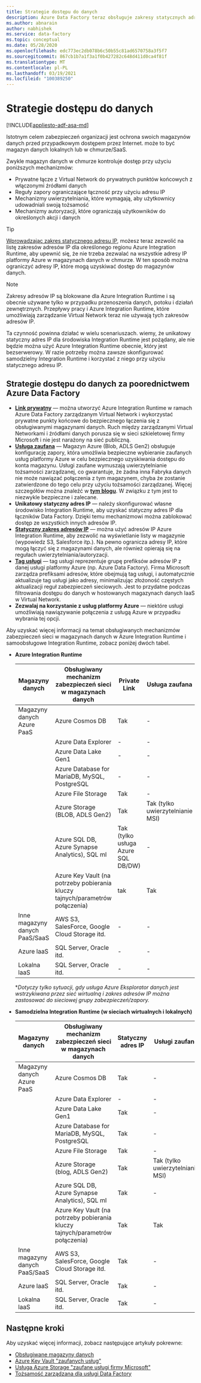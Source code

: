 ```yaml
---
title: Strategie dostępu do danych
description: Azure Data Factory teraz obsługuje zakresy statycznych adresów IP.
ms.author: abnarain
author: nabhishek
ms.service: data-factory
ms.topic: conceptual
ms.date: 05/28/2020
ms.openlocfilehash: edc773ec2db078b6c50b55c81ad6570758a3f5f7
ms.sourcegitcommit: 867cb1b7a1f3a1f0b427282c648d411d0ca4f81f
ms.translationtype: MT
ms.contentlocale: pl-PL
ms.lasthandoff: 03/19/2021
ms.locfileid: "100389250"
---
```

# <a name="data-access-strategies"></a>Strategie dostępu do danych

[!INCLUDE[appliesto-adf-asa-md](includes/appliesto-adf-asa-md.md)]

Istotnym celem zabezpieczeń organizacji jest ochrona swoich magazynów danych przed przypadkowym dostępem przez Internet. może to być magazyn danych lokalnych lub w chmurze/SaaS. 

Zwykle magazyn danych w chmurze kontroluje dostęp przy użyciu poniższych mechanizmów:
* Prywatne łącze z Virtual Network do prywatnych punktów końcowych z włączonymi źródłami danych
* Reguły zapory ograniczające łączność przy użyciu adresu IP
* Mechanizmy uwierzytelniania, które wymagają, aby użytkownicy udowadniali swoją tożsamość
* Mechanizmy autoryzacji, które ograniczają użytkowników do określonych akcji i danych

> [!TIP]
> [Wprowadzając zakres statycznego adresu IP](./azure-integration-runtime-ip-addresses.md), możesz teraz zezwolić na listę zakresów adresów IP dla określonego regionu Azure Integration Runtime, aby upewnić się, że nie trzeba zezwalać na wszystkie adresy IP platformy Azure w magazynach danych w chmurze. W ten sposób można ograniczyć adresy IP, które mogą uzyskiwać dostęp do magazynów danych.

> [!NOTE] 
> Zakresy adresów IP są blokowane dla Azure Integration Runtime i są obecnie używane tylko w przypadku przenoszenia danych, potoku i działań zewnętrznych. Przepływy pracy i Azure Integration Runtime, które umożliwiają zarządzanie Virtual Network teraz nie używają tych zakresów adresów IP. 

Ta czynność powinna działać w wielu scenariuszach. wiemy, że unikatowy statyczny adres IP dla środowiska Integration Runtime jest pożądany, ale nie będzie można użyć Azure Integration Runtime obecnie, który jest bezserwerowy. W razie potrzeby można zawsze skonfigurować samodzielny Integration Runtime i korzystać z niego przy użyciu statycznego adresu IP. 

## <a name="data-access-strategies-through-azure-data-factory"></a>Strategie dostępu do danych za poorednictwem Azure Data Factory

* **[Link prywatny](../private-link/private-link-overview.md)** — można utworzyć Azure Integration Runtime w ramach Azure Data Factory zarządzanym Virtual Network i wykorzystać prywatne punkty końcowe do bezpiecznego łączenia się z obsługiwanymi magazynami danych. Ruch między zarządzanymi Virtual Networkami i źródłami danych porusza się w sieci szkieletowej firmy Microsoft i nie jest narażony na sieć publiczną.
* **[Usługa zaufana](../storage/common/storage-network-security.md#exceptions)** — Magazyn Azure (Blob, ADLS Gen2) obsługuje konfigurację zapory, która umożliwia bezpieczne wybieranie zaufanych usług platformy Azure w celu bezpiecznego uzyskiwania dostępu do konta magazynu. Usługi zaufane wymuszają uwierzytelnianie tożsamości zarządzanej, co gwarantuje, że żadna inna Fabryka danych nie może nawiązać połączenia z tym magazynem, chyba że zostanie zatwierdzone do tego celu przy użyciu tożsamości zarządzanej. Więcej szczegółów można znaleźć w **[tym blogu](https://techcommunity.microsoft.com/t5/azure-data-factory/data-factory-is-now-a-trusted-service-in-azure-storage-and-azure/ba-p/964993)**. W związku z tym jest to niezwykle bezpieczne i zalecane. 
* **Unikatowy statyczny adres IP** — należy skonfigurować własne środowisko Integration Runtime, aby uzyskać statyczny adres IP dla łączników Data Factory. Dzięki temu mechanizmowi można zablokować dostęp ze wszystkich innych adresów IP. 
* **[Statyczny zakres adresów IP](./azure-integration-runtime-ip-addresses.md)** — można użyć adresów IP Azure Integration Runtime, aby zezwolić na wyświetlanie listy w magazynie (wypowiedz S3, Salesforce itp.). Na pewno ogranicza adresy IP, które mogą łączyć się z magazynami danych, ale również opierają się na regułach uwierzytelniania/autoryzacji.
* **[Tag usługi](../virtual-network/service-tags-overview.md)** — tag usługi reprezentuje grupę prefiksów adresów IP z danej usługi platformy Azure (np. Azure Data Factory). Firma Microsoft zarządza prefiksami adresów, które obejmują tag usługi, i automatycznie aktualizuje tag usługi jako adresy, minimalizując złożoność częstych aktualizacji reguł zabezpieczeń sieciowych. Jest to przydatne podczas filtrowania dostępu do danych w hostowanych magazynach danych IaaS w Virtual Network.
* **Zezwalaj na korzystanie z usług platformy Azure** — niektóre usługi umożliwiają nawiązywanie połączenia z usługą Azure w przypadku wybrania tej opcji. 

Aby uzyskać więcej informacji na temat obsługiwanych mechanizmów zabezpieczeń sieci w magazynach danych w Azure Integration Runtime i samoobsługowe Integration Runtime, zobacz poniżej dwóch tabel.  
* **Azure Integration Runtime**

    | Magazyny danych                  | Obsługiwany mechanizm zabezpieczeń sieci w magazynach danych | Private Link     | Usługa zaufana     | Statyczny zakres adresów IP | Tagi usługi | Zezwalaj na usługi platformy Azure |
    |------------------------------|-------------------------------------------------------------|---------------------|-----------------|--------------|----------------------|-----------------|
    | Magazyny danych Azure PaaS       | Azure Cosmos DB                                     | Tak              | -                   | Tak             | -            | Tak                  |
    |                              | Azure Data Explorer                                 | -                | -                   | Tak*            | Tak*         | -                    |
    |                              | Azure Data Lake Gen1                                | -                | -                   | Tak             | -            | Tak                  |
    |                              | Azure Database for MariaDB, MySQL, PostgreSQL       | -                | -                   | Tak             | -            | Tak                  |
    |                              | Azure File Storage                                  | Tak              | -                   | Tak             | -            | .                    |
    |                              | Azure Storage (BLOB, ADLS Gen2)                     | Tak              | Tak (tylko uwierzytelnianie MSI) | Tak             | -            | .                    |
    |                              | Azure SQL DB, Azure Synapse Analytics), SQL ml  | Tak (tylko usługa Azure SQL DB/DW)        | -                   | Tak             | -            | Tak                  |
    |                              | Azure Key Vault (na potrzeby pobierania kluczy tajnych/parametrów połączenia) | tak      | Tak                 | Tak             | -            | -                    |
    | Inne magazyny danych PaaS/SaaS | AWS S3, SalesForce, Google Cloud Storage itd.    | -                | -                   | Tak             | -            | -                    |
    | Azure laaS                   | SQL Server, Oracle itd.                          | -                | -                   | Tak             | Tak          | -                    |
    | Lokalna laaS              | SQL Server, Oracle itd.                          | -                | -                   | Tak             | -            | -                    |
    
    **Dotyczy tylko sytuacji, gdy usługa Azure Eksplorator danych jest wstrzykiwana przez sieć wirtualną i zakres adresów IP można zastosować do sieciowej grupy zabezpieczeń/zapory.* 

* **Samodzielna Integration Runtime (w sieciach wirtualnych i lokalnych)**
    
    | Magazyny danych                  | Obsługiwany mechanizm zabezpieczeń sieci w magazynach danych         | Statyczny adres IP | Usługi zaufane  |
    |--------------------------------|---------------------------------------------------------------|-----------|---------------------|
    | Magazyny danych Azure PaaS       | Azure Cosmos DB                                               | Tak       | -                   |
    |                                | Azure Data Explorer                                           | -         | -                   |
    |                                | Azure Data Lake Gen1                                          | Tak       | -                   |
    |                                | Azure Database for MariaDB, MySQL, PostgreSQL               | Tak       | -                   |
    |                                | Azure File Storage                                            | Tak       | -                   |
    |                                | Azure Storage (blog, ADLS Gen2)                             | Tak       | Tak (tylko uwierzytelnianie MSI) |
    |                                | Azure SQL DB, Azure Synapse Analytics), SQL ml          | Tak       | -                   |
    |                                | Azure Key Vault (na potrzeby pobierania kluczy tajnych/parametrów połączenia) | Tak       | Tak                 |
    | Inne magazyny danych PaaS/SaaS | AWS S3, SalesForce, Google Cloud Storage itd.              | Tak       | -                   |
    | Azure laaS                     | SQL Server, Oracle itd.                                  | Tak       | -                   |
    | Lokalna laaS              | SQL Server, Oracle itd.                                  | Tak       | -                   |    

## <a name="next-steps"></a>Następne kroki

Aby uzyskać więcej informacji, zobacz następujące artykuły pokrewne:
* [Obsługiwane magazyny danych](./copy-activity-overview.md#supported-data-stores-and-formats)
* [Azure Key Vault "zaufanych usług"](../key-vault/general/overview-vnet-service-endpoints.md#trusted-services)
* [Usługa Azure Storage "zaufane usługi firmy Microsoft"](../storage/common/storage-network-security.md#trusted-microsoft-services)
* [Tożsamość zarządzana dla usługi Data Factory](./data-factory-service-identity.md)